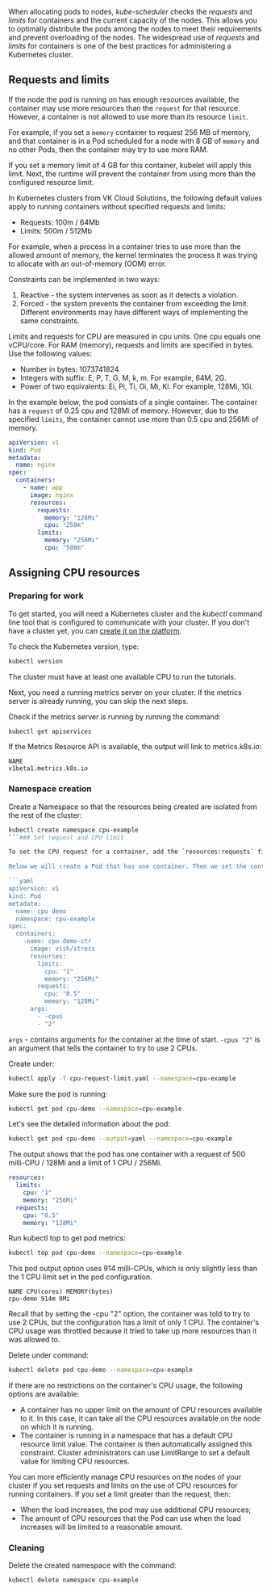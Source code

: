 When allocating pods to nodes, _kube-scheduler_ checks the _requests_ and _limits_ for containers and the current capacity of the nodes. This allows you to optimally distribute the pods among the nodes to meet their requirements and prevent overloading of the nodes.
The widespread use of _requests_ and _limits_ for containers is one of the best practices for administering a Kubernetes cluster.

## Requests and limits

If the node the pod is running on has enough resources available, the container may use more resources than the `request` for that resource. However, a container is not allowed to use more than its resource `limit`.

For example, if you set a `memory` container to request 256 MB of memory, and that container is in a Pod scheduled for a node with 8 GB of `memory` and no other Pods, then the container may try to use more RAM.

If you set a memory limit of 4 GB for this container, kubelet will apply this limit. Next, the runtime will prevent the container from using more than the configured resource limit.

<info>

In Kubernetes clusters from VK Cloud Solutions, the following default values ​​apply to running containers without specified requests and limits:

- Requests: 100m / 64Mb
- Limits: 500m / 512Mb

</info>

For example, when a process in a container tries to use more than the allowed amount of memory, the kernel terminates the process it was trying to allocate with an out-of-memory (OOM) error.

Constraints can be implemented in two ways:

1. Reactive - the system intervenes as soon as it detects a violation.
2. Forced - the system prevents the container from exceeding the limit.
   Different environments may have different ways of implementing the same constraints.

Limits and requests for CPU are measured in cpu units. One cpu equals one vCPU/core.
For RAM (memory), requests and limits are specified in bytes. Use the following values:

- Number in bytes: 1073741824
- Integers with suffix: E, P, T, G, M, k, m. For example, 64M, 2G.
- Power of two equivalents: Ei, Pi, Ti, Gi, Mi, Ki. For example, 128Mi, 1Gi.

In the example below, the pod consists of a single container. The container has a `request` of 0.25 cpu and 128Mi of memory. However, due to the specified `limits`, the container cannot use more than 0.5 cpu and 256Mi of memory.

```yaml
apiVersion: v1
kind: Pod
metadata:
  name: nginx
spec:
  containers:
    - name: app
      image: nginx
      resources:
        requests:
          memory: "128Mi"
          cpu: "250m"
        limits:
          memory: "256Mi"
          cpu: "500m"
```

## Assigning CPU resources

### Preparing for work

To get started, you will need a Kubernetes cluster and the _kubectl_ command line tool that is configured to communicate with your cluster. If you don't have a cluster yet, you can [create it on the platform](https://mcs.mail.ru/docs/ru/base/k8s/k8s-start/create-k8s).

To check the Kubernetes version, type:

```bash
kubectl version
```

The cluster must have at least one available CPU to run the tutorials.

Next, you need a running metrics server on your cluster. If the metrics server is already running, you can skip the next steps.

Check if the metrics server is running by running the command:

```bash
kubectl get apiservices
```

If the Metrics Resource API is available, the output will link to metrics.k8s.io:

```
NAME
v1beta1.metrics.k8s.io
```

### Namespace creation

Create a Namespace so that the resources being created are isolated from the rest of the cluster:

```bash
kubectl create namespace cpu-example
```### Set request and CPU limit

To set the CPU request for a container, add the `resources:requests` field to the container's resource manifest. To set a CPU limit, add `resources:limits`.

Below we will create a Pod that has one container. Then we set the container request to 0.5 CPU and the limit to 1 CPU. We will also indicate requests and limits for memory in 128Mi and 256Mi, respectively. [Config file](./assets/cpu-request-limit.yaml) for such a pod:

```yaml
apiVersion: v1
kind: Pod
metadata:
  name: cpu demo
  namespace: cpu-example
spec:
  containers:
    -name: cpu-demo-ctr
      image: vish/stress
      resources:
        limits:
          cpu: "1"
          memory: "256Mi"
        requests:
          cpu: "0.5"
          memory: "128Mi"
      args:
        - -cpus
        - "2"
```

`args` - contains arguments for the container at the time of start.
`-cpus "2"` is an argument that tells the container to try to use 2 CPUs.

Create under:

```bash
kubectl apply -f cpu-request-limit.yaml --namespace=cpu-example
```

Make sure the pod is running:

```bash
kubectl get pod cpu-demo --namespace=cpu-example
```

Let's see the detailed information about the pod:

```bash
kubectl get pod cpu-demo --output=yaml --namespace=cpu-example
```

The output shows that the pod has one container with a request of 500 milli-CPU / 128Mi and a limit of 1 CPU / 256Mi.

```yaml
resources:
  limits:
    cpu: "1"
    memory: "256Mi"
  requests:
    cpu: "0.5"
    memory: "128Mi"
```

Run kubectl top to get pod metrics:

```bash
kubectl top pod cpu-demo --namespace=cpu-example
```

This pod output option uses 914 milli-CPUs, which is only slightly less than the 1 CPU limit set in the pod configuration.

```
NAME CPU(cores) MEMORY(bytes)
cpu-demo 914m 0Mi
```

Recall that by setting the -cpu "2" option, the container was told to try to use 2 CPUs, but the configuration has a limit of only 1 CPU. The container's CPU usage was throttled because it tried to take up more resources than it was allowed to.

Delete under command:

```bash
kubectl delete pod cpu-demo --namespace=cpu-example
```

If there are no restrictions on the container's CPU usage, the following options are available:

- A container has no upper limit on the amount of CPU resources available to it. In this case, it can take all the CPU resources available on the node on which it is running.
- The container is running in a namespace that has a default CPU resource limit value. The container is then automatically assigned this constraint. Cluster administrators can use LimitRange to set a default value for limiting CPU resources.

You can more efficiently manage CPU resources on the nodes of your cluster if you set requests and limits on the use of CPU resources for running containers.
If you set a limit greater than the request, then:

- When the load increases, the pod may use additional CPU resources;
- The amount of CPU resources that the Pod can use when the load increases will be limited to a reasonable amount.

### Cleaning

Delete the created namespace with the command:

```bash
kubectl delete namespace cpu-example
```
